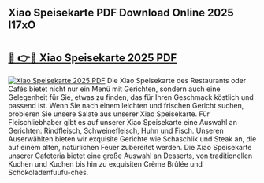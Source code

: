 ## Xiao Speisekarte PDF Download Online 2025 I17xO

# <h2><a href="http://gc92a9.nevu.top/?p=Xiao+Speisekarte">🔗 👉🔴 Xiao Speisekarte 2025 PDF</a></h2>

[![Xiao Speisekarte 2025 PDF](https://i.imgur.com/dBaPXMq.png)](http://gc92a9.nevu.top/?p=Xiao+Speisekarte)
Die Xiao Speisekarte des Restaurants oder Cafés bietet nicht nur ein Menü mit Gerichten, sondern auch eine Gelegenheit für Sie, etwas zu finden, das für Ihren Geschmack köstlich und passend ist. Wenn Sie nach einem leichten und frischen Gericht suchen, probieren Sie unsere Salate aus unserer Xiao Speisekarte. Für Fleischliebhaber gibt es auf unserer Xiao Speisekarte eine Auswahl an Gerichten: Rindfleisch, Schweinefleisch, Huhn und Fisch. Unseren Auserwählten bieten wir exquisite Gerichte wie Schaschlik und Steak an, die auf einem alten, natürlichen Feuer zubereitet werden. Die Xiao Speisekarte unserer Cafeteria bietet eine große Auswahl an Desserts, von traditionellen Kuchen und Kuchen bis hin zu exquisiten Crème Brûlée und Schokoladenfuufu-ches.
